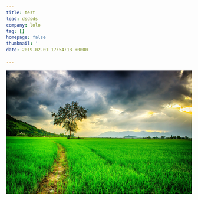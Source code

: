 ```yaml
---
title: test
lead: dsdsds
company: lolo
tag: []
homepage: false
thumbnail: ''
date: 2019-02-01 17:54:13 +0000

---
```

![](../assets/uploads/pexels-photo-236047.jpeg)